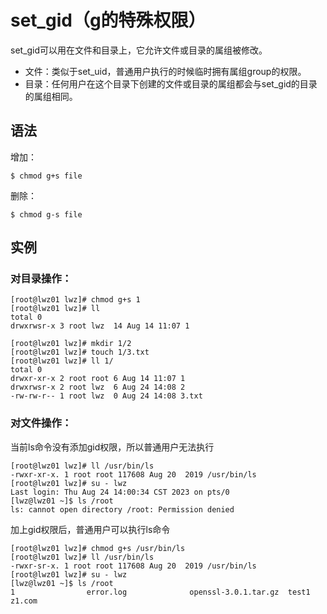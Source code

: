 # set_gid（g的特殊权限）
set_gid可以用在文件和目录上，它允许文件或目录的属组被修改。
* 文件：类似于set_uid，普通用户执行的时候临时拥有属组group的权限。
* 目录：任何用户在这个目录下创建的文件或目录的属组都会与set_gid的目录的属组相同。

## 语法

增加：

    $ chmod g+s file

删除：

    $ chmod g-s file

## 实例

### 对目录操作：
```
[root@lwz01 lwz]# chmod g+s 1
[root@lwz01 lwz]# ll
total 0
drwxrwsr-x 3 root lwz  14 Aug 14 11:07 1

[root@lwz01 lwz]# mkdir 1/2
[root@lwz01 lwz]# touch 1/3.txt
[root@lwz01 lwz]# ll 1/
total 0
drwxr-xr-x 2 root root 6 Aug 14 11:07 1
drwxrwsr-x 2 root lwz  6 Aug 24 14:08 2
-rw-rw-r-- 1 root lwz  0 Aug 24 14:08 3.txt
```

### 对文件操作：
当前ls命令没有添加gid权限，所以普通用户无法执行
```
[root@lwz01 lwz]# ll /usr/bin/ls
-rwxr-xr-x. 1 root root 117608 Aug 20  2019 /usr/bin/ls
[root@lwz01 lwz]# su - lwz
Last login: Thu Aug 24 14:00:34 CST 2023 on pts/0
[lwz@lwz01 ~]$ ls /root
ls: cannot open directory /root: Permission denied
```
加上gid权限后，普通用户可以执行ls命令
```
[root@lwz01 lwz]# chmod g+s /usr/bin/ls
[root@lwz01 lwz]# ll /usr/bin/ls
-rwxr-sr-x. 1 root root 117608 Aug 20  2019 /usr/bin/ls
[root@lwz01 lwz]# su - lwz
[lwz@lwz01 ~]$ ls /root
1                error.log              openssl-3.0.1.tar.gz  test1                z1.com
```
